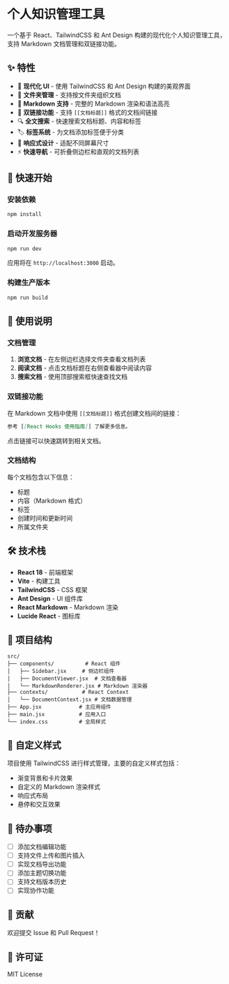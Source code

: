 # 个人知识管理工具

一个基于 React、TailwindCSS 和 Ant Design 构建的现代化个人知识管理工具，支持 Markdown 文档管理和双链接功能。

## ✨ 特性

- 🎨 **现代化 UI** - 使用 TailwindCSS 和 Ant Design 构建的美观界面
- 📁 **文件夹管理** - 支持按文件夹组织文档
- 📝 **Markdown 支持** - 完整的 Markdown 渲染和语法高亮
- 🔗 **双链接功能** - 支持 `[[文档标题]]` 格式的文档间链接
- 🔍 **全文搜索** - 快速搜索文档标题、内容和标签
- 🏷️ **标签系统** - 为文档添加标签便于分类
- 📱 **响应式设计** - 适配不同屏幕尺寸
- ⚡ **快速导航** - 可折叠侧边栏和直观的文档列表

## 🚀 快速开始

### 安装依赖

```bash
npm install
```

### 启动开发服务器

```bash
npm run dev
```

应用将在 `http://localhost:3000` 启动。

### 构建生产版本

```bash
npm run build
```

## 📖 使用说明

### 文档管理

1. **浏览文档** - 在左侧边栏选择文件夹查看文档列表
2. **阅读文档** - 点击文档标题在右侧查看器中阅读内容
3. **搜索文档** - 使用顶部搜索框快速查找文档

### 双链接功能

在 Markdown 文档中使用 `[[文档标题]]` 格式创建文档间的链接：

```markdown
参考 [[React Hooks 使用指南]] 了解更多信息。
```

点击链接可以快速跳转到相关文档。

### 文档结构

每个文档包含以下信息：
- 标题
- 内容（Markdown 格式）
- 标签
- 创建时间和更新时间
- 所属文件夹

## 🛠️ 技术栈

- **React 18** - 前端框架
- **Vite** - 构建工具
- **TailwindCSS** - CSS 框架
- **Ant Design** - UI 组件库
- **React Markdown** - Markdown 渲染
- **Lucide React** - 图标库

## 📁 项目结构

```
src/
├── components/          # React 组件
│   ├── Sidebar.jsx     # 侧边栏组件
│   ├── DocumentViewer.jsx  # 文档查看器
│   └── MarkdownRenderer.jsx # Markdown 渲染器
├── contexts/           # React Context
│   └── DocumentContext.jsx # 文档数据管理
├── App.jsx            # 主应用组件
├── main.jsx           # 应用入口
└── index.css          # 全局样式
```

## 🎨 自定义样式

项目使用 TailwindCSS 进行样式管理，主要的自定义样式包括：

- 渐变背景和卡片效果
- 自定义的 Markdown 渲染样式
- 响应式布局
- 悬停和交互效果

## 📝 待办事项

- [ ] 添加文档编辑功能
- [ ] 支持文件上传和图片插入
- [ ] 实现文档导出功能
- [ ] 添加主题切换功能
- [ ] 支持文档版本历史
- [ ] 实现协作功能

## 🤝 贡献

欢迎提交 Issue 和 Pull Request！

## 📄 许可证

MIT License